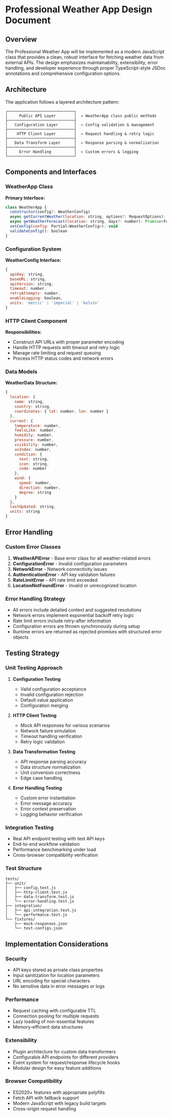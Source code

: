 # Professional Weather App Design Document

## Overview

The Professional Weather App will be implemented as a modern JavaScript class that provides a clean, robust interface for fetching weather data from external APIs. The design emphasizes maintainability, extensibility, error handling, and developer experience through proper TypeScript-style JSDoc annotations and comprehensive configuration options.

## Architecture

The application follows a layered architecture pattern:

```
┌─────────────────────────────┐
│     Public API Layer        │  ← WeatherApp class public methods
├─────────────────────────────┤
│   Configuration Layer       │  ← Config validation & management
├─────────────────────────────┤
│    HTTP Client Layer        │  ← Request handling & retry logic
├─────────────────────────────┤
│   Data Transform Layer      │  ← Response parsing & normalization
├─────────────────────────────┤
│     Error Handling          │  ← Custom errors & logging
└─────────────────────────────┘
```

## Components and Interfaces

### WeatherApp Class

**Primary Interface:**

```javascript
class WeatherApp {
  constructor(config?: WeatherConfig)
  async getCurrentWeather(location: string, options?: RequestOptions): Promise<WeatherData>
  async getWeatherForecast(location: string, days?: number): Promise<ForecastData>
  setConfig(config: Partial<WeatherConfig>): void
  validateConfig(): boolean
}
```

### Configuration System

**WeatherConfig Interface:**

```javascript
{
  apiKey: string,
  baseURL: string,
  apiVersion: string,
  timeout: number,
  retryAttempts: number,
  enableLogging: boolean,
  units: 'metric' | 'imperial' | 'kelvin'
}
```

### HTTP Client Component

**Responsibilities:**

- Construct API URLs with proper parameter encoding
- Handle HTTP requests with timeout and retry logic
- Manage rate limiting and request queuing
- Process HTTP status codes and network errors

### Data Models

**WeatherData Structure:**

```javascript
{
  location: {
    name: string,
    country: string,
    coordinates: { lat: number, lon: number }
  },
  current: {
    temperature: number,
    feelsLike: number,
    humidity: number,
    pressure: number,
    visibility: number,
    uvIndex: number,
    condition: {
      text: string,
      icon: string,
      code: number
    },
    wind: {
      speed: number,
      direction: number,
      degree: string
    }
  },
  lastUpdated: string,
  units: string
}
```

## Error Handling

### Custom Error Classes

1. **WeatherAPIError** - Base error class for all weather-related errors
2. **ConfigurationError** - Invalid configuration parameters
3. **NetworkError** - Network connectivity issues
4. **AuthenticationError** - API key validation failures
5. **RateLimitError** - API rate limit exceeded
6. **LocationNotFoundError** - Invalid or unrecognized location

### Error Handling Strategy

- All errors include detailed context and suggested resolutions
- Network errors implement exponential backoff retry logic
- Rate limit errors include retry-after information
- Configuration errors are thrown synchronously during setup
- Runtime errors are returned as rejected promises with structured error objects

## Testing Strategy

### Unit Testing Approach

1. **Configuration Testing**

   - Valid configuration acceptance
   - Invalid configuration rejection
   - Default value application
   - Configuration merging

2. **HTTP Client Testing**

   - Mock API responses for various scenarios
   - Network failure simulation
   - Timeout handling verification
   - Retry logic validation

3. **Data Transformation Testing**

   - API response parsing accuracy
   - Data structure normalization
   - Unit conversion correctness
   - Edge case handling

4. **Error Handling Testing**
   - Custom error instantiation
   - Error message accuracy
   - Error context preservation
   - Logging behavior verification

### Integration Testing

- Real API endpoint testing with test API keys
- End-to-end workflow validation
- Performance benchmarking under load
- Cross-browser compatibility verification

### Test Structure

```
tests/
├── unit/
│   ├── config.test.js
│   ├── http-client.test.js
│   ├── data-transform.test.js
│   └── error-handling.test.js
├── integration/
│   ├── api-integration.test.js
│   └── performance.test.js
└── fixtures/
    ├── mock-responses.json
    └── test-configs.json
```

## Implementation Considerations

### Security

- API keys stored as private class properties
- Input sanitization for location parameters
- URL encoding for special characters
- No sensitive data in error messages or logs

### Performance

- Request caching with configurable TTL
- Connection pooling for multiple requests
- Lazy loading of non-essential features
- Memory-efficient data structures

### Extensibility

- Plugin architecture for custom data transformers
- Configurable API endpoints for different providers
- Event system for request/response lifecycle hooks
- Modular design for easy feature additions

### Browser Compatibility

- ES2020+ features with appropriate polyfills
- Fetch API with fallback support
- Modern JavaScript with legacy build targets
- Cross-origin request handling
